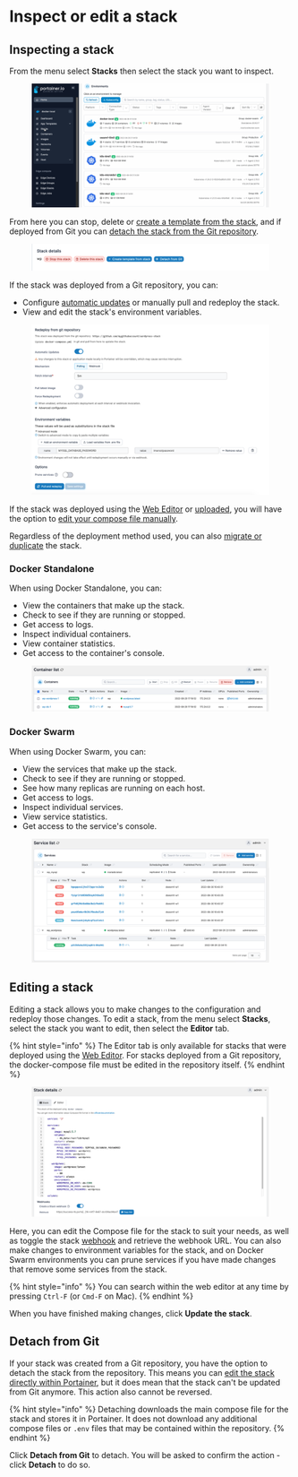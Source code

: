 # Inspect or edit a stack

## Inspecting a stack

From the menu select **Stacks** then select the stack you want to inspect.

<figure><img src="../../../.gitbook/assets/2.15-docker_inspect_stack.gif" alt=""><figcaption></figcaption></figure>

From here you can stop, delete or [create a template from the stack](template.md), and if deployed from Git you can [detach the stack from the Git repository](edit.md#detach-from-git).

<figure><img src="../../../.gitbook/assets/2.15-docker_inspect_stack_details_wp.png" alt=""><figcaption></figcaption></figure>

If the stack was deployed from a Git repository, you can:

* Configure [automatic updates](add.md#automatic-updates) or manually pull and redeploy the stack.
* View and edit the stack's environment variables.

<figure><img src="../../../.gitbook/assets/2.15-docker_inspect_redeploy_git_repo.png" alt=""><figcaption></figcaption></figure>

If the stack was deployed using the [Web Editor](add.md#option-1-web-editor) or [uploaded](add.md#option-2-upload), you will have the option to [edit your compose file manually](edit.md#editing-a-stack).

Regardless of the deployment method used, you can also [migrate or duplicate](migrate.md) the stack.

### Docker Standalone

When using Docker Standalone, you can:

* View the containers that make up the stack.
* Check to see if they are running or stopped.
* Get access to logs.
* Inspect individual containers.
* View container statistics.
* Get access to the container's console.

<figure><img src="../../../.gitbook/assets/2.15-docker_inspect_view_standalone_containers.png" alt=""><figcaption></figcaption></figure>

### Docker Swarm

When using Docker Swarm, you can:

* View the services that make up the stack.
* Check to see if they are running or stopped.
* See how many replicas are running on each host.
* Get access to logs.
* Inspect individual services.
* View service statistics.
* Get access to the service's console.

<figure><img src="../../../.gitbook/assets/2.15-docker_inspect_view_swarm_services.png" alt=""><figcaption></figcaption></figure>

## Editing a stack

Editing a stack allows you to make changes to the configuration and redeploy those changes. To edit a stack, from the menu select **Stacks**, select the stack you want to edit, then select the **Editor** tab.

{% hint style="info" %}
The Editor tab is only available for stacks that were deployed using the [Web Editor](add.md#option-1-web-editor). For stacks deployed from a Git repository, the docker-compose file must be edited in the repository itself.
{% endhint %}

<figure><img src="../../../.gitbook/assets/2.15-docker_editing_stack_editor.png" alt=""><figcaption></figcaption></figure>

Here, you can edit the Compose file for the stack to suit your needs, as well as toggle the stack [webhook](webhooks.md) and retrieve the webhook URL. You can also make changes to environment variables for the stack, and on Docker Swarm environments you can prune services if you have made changes that remove some services from the stack.

{% hint style="info" %}
You can search within the web editor at any time by pressing `Ctrl-F` (or `Cmd-F` on Mac).
{% endhint %}

When you have finished making changes, click **Update the stack**.

## Detach from Git

If your stack was created from a Git repository, you have the option to detach the stack from the repository. This means you can [edit the stack directly within Portainer](edit.md#editing-a-stack), but it does mean that the stack can't be updated from Git anymore. This action also cannot be reversed.

{% hint style="info" %}
Detaching downloads the main compose file for the stack and stores it in Portainer. It does not download any additional compose files or `.env` files that may be contained within the repository.
{% endhint %}

Click **Detach from Git** to detach. You will be asked to confirm the action - click **Detach** to do so.
